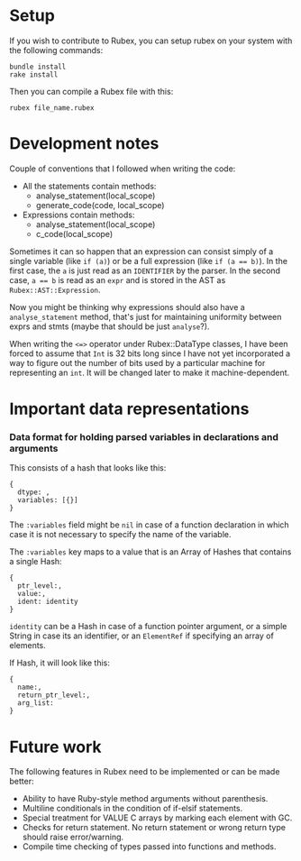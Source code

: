 # Setup

If you wish to contribute to Rubex, you can setup rubex on your system with the following commands:
```
bundle install
rake install
```

Then you can compile a Rubex file with this:
```
rubex file_name.rubex
```

# Development notes

Couple of conventions that I followed when writing the code:
* All the statements contain methods:
  - analyse_statement(local_scope)
  - generate_code(code, local_scope)
* Expressions contain methods:
  - analyse_statement(local_scope)
  - c_code(local_scope)

Sometimes it can so happen that an expression can consist simply of a single variable (like `if (a)`) or be a full expression (like `if (a == b)`). In the first case, the `a` is just read as an `IDENTIFIER` by the parser. In the second case, `a == b` is read as an `expr` and is stored in the AST as `Rubex::AST::Expression`.

Now you might be thinking why expressions should also have a `analyse_statement` method, that's just for maintaining uniformity between exprs and stmts (maybe that should be just `analyse`?).

When writing the `<=>` operator under Rubex::DataType classes, I have been forced to assume that `Int` is 32 bits long since I have not yet incorporated a way to figure out the number of bits used by a particular machine for representing an `int`. It will be changed later to make it machine-dependent.

# Important data representations

### Data format for holding parsed variables in declarations and arguments

This consists of a hash that looks like this:
```
{ 
  dtype: ,
  variables: [{}]
}
```

The `:variables` field might be `nil` in case of a function declaration in which case it is not necessary to specify the name of the variable.

The `:variables` key maps to a value that is an Array of Hashes that contains a single Hash:
```
{
  ptr_level:,
  value:,
  ident: identity
}
```

`identity` can be a Hash in case of a function pointer argument, or a simple String in case its an identifier, or an `ElementRef` if specifying an array of elements.

If Hash, it will look like this:
```
{    
  name:,
  return_ptr_level:,
  arg_list:
}
```

# Future work

The following features in Rubex need to be implemented or can be made better:

* Ability to have Ruby-style method arguments without parenthesis.
* Multiline conditionals in the condition of if-elsif statements.
* Special treatment for VALUE C arrays by marking each element with GC.
* Checks for return statement. No return statement or wrong return type should raise error/warning.
* Compile time checking of types passed into functions and methods.